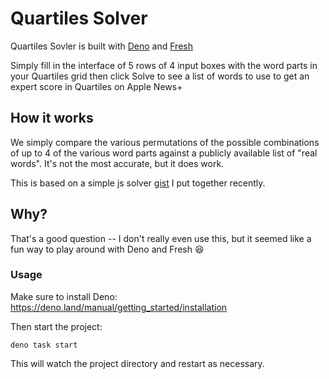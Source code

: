 # Quartiles Solver

Quartiles Sovler is built with [Deno](https://deno.land) and [Fresh](https://fresh.deno.dev/)

Simply fill in the interface of 5 rows of 4 input boxes with the word parts in your Quartiles grid then click Solve to see a list of words to use to get an expert score in Quartiles on Apple News+

## How it works

We simply compare the various permutations of the possible combinations of up to 4 of the various word parts against a publicly available list of "real words". It's not the most accurate, but it does work. 

This is based on a simple js solver [gist](https://gist.github.com/ephbaum/b697fce3d39241a29b1d0716dd354974) I put together recently.

<script src="https://gist.github.com/ephbaum/b697fce3d39241a29b1d0716dd354974.js"></script>


## Why?

That's a good question -- I don't really even use this, but it seemed like a fun way to play around with Deno and Fresh :laughing:


### Usage

Make sure to install Deno: https://deno.land/manual/getting_started/installation

Then start the project:

```
deno task start
```

This will watch the project directory and restart as necessary.

